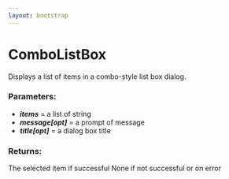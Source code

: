 ```yaml
---
layout: bootstrap
---
```


# ComboListBox

Displays a list of items in a combo-style list box dialog.
          

### Parameters:

- ***items*** = a list of string
- ***message[opt]*** = a prompt of message
- ***title[opt]*** = a dialog box title
        

### Returns:


The selected item if successful
None if not successful or on error
        


